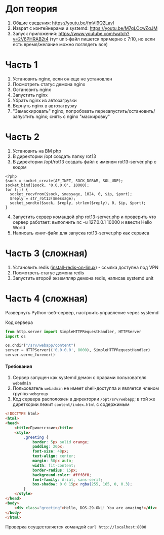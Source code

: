 # Доп теория
1) Общие сведения: https://youtu.be/fmVI9Q2LavI
2) Изврат с контейнерами и systemd: https://youtu.be/M7qLOcwZqJM
3) Запуск приложения: https://www.youtube.com/watch?v=2V6PHRAB2t4 (тут unit-файл пишется примерно с 7:10, но если есть время/желание можно поглядеть все)
# Часть 1
1) Установить nginx, если он еще не установлен
2) Посмотреть статус демона nginx
3) Остановить nginx
4) Запустить nginx
5) Убрать nginx из автозагрузки
6) Вернуть nginx в автозагрузку
7) "Замаскировать" nginx, попробовать перезапустить/остановить/запустить nginx; снять с nginx "маскировку"
# Часть 2
1) Установить на ВМ php
2) В директории /opt создать папку rot13
3) В директории /opt/rot13 создать файл с именем rot13-server.php с кодом
```
<?php
$sock = socket_create(AF_INET, SOCK_DGRAM, SOL_UDP);
socket_bind($sock, '0.0.0.0', 10000);
for (;;) {
  socket_recvfrom($sock, $message, 1024, 0, $ip, $port);
  $reply = str_rot13($message);
  socket_sendto($sock, $reply, strlen($reply), 0, $ip, $port);
}
```
4) Запустить сервер командой php rot13-server.php и проверить что сервер работает: выполнить nc -u 127.0.0.1 10000 и ввести Hello World
5) Написать юнит-файл для запуска rot13-server.php как сервиса

# Часть 3 (сложная)
1) Установить redis ([install-redis-on-linux](https://redis.io/docs/latest/operate/oss_and_stack/install/install-redis/install-redis-on-linux/)) - ссылка доступна под VPN
2) Посмотреть статус демона redis
3) Запустить второй экземпляр демона redis, написав systemd unit

# Часть 4 (сложная)
Развернуть Python-веб-сервер, настроить управление через systemd

Код сервера
```python
from http.server import SimpleHTTPRequestHandler, HTTPServer
import os

os.chdir("/srv/webapp/content")
server = HTTPServer(('0.0.0.0', 8000), SimpleHTTPRequestHandler)
server.serve_forever()
```

#### Требования
1) Сервер запущен как systemd демон с правами пользователя `webadmin`
2) Пользователь `webadmin` не имеет shell-доступпа и является членом группы `webgroup`
3) Код сервера расположен в директории `/opt/srv/webapp`; в той же диреткории лежит `content/index.html` с содержимым
```html
<!DOCTYPE html>
<html>
<head>
    <title>Приветствие</title>
    <style>
        .greeting {
            border: 5px solid orange; 
            padding: 20px; 
            font-size: 48px;
            text-align: center; 
            margin: 50px auto; 
            width: fit-content;
            border-radius: 15px;
            background-color: #fff8f0; 
            font-family: Arial, sans-serif;
            box-shadow: 0 0 15px rgba(255, 165, 0, 0.3); 
        }
    </style>
</head>
<body>
    <div class="greeting">Hello, DOS-29-ONL! You are amazing!</div>
</body>
</html>
```
Проверка осуществляется командой `curl http://localhost:8000`
